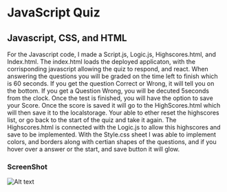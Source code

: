 # JavaScript Quiz

## Javascript, CSS, and HTML
For the Javascript code, I made a Script.js, Logic.js, Highscores.html, and Index.html. 
The index.html loads the deployed applicaton, with the corrisponding javascript allowing the quiz to respond, and react. When answering the questions you will be graded on the time left to finish which is 60 seconds. 
If you get the question Correct or Wrong, it will tell you on the bottom. 
If you get a Question Wrong, you will be decuted 5seconds from the clock. 
Once the test is finished, you will have the option to save your Score. 
Once the score is saved it will go to the HighScores.html which will then save it to the localstorage. 
Your able to ether reset the highscores list, or go back to the start of the quiz and take it again. 
The Highscores.html is connected with the Logic.js to allow this highscores and save to be implemented. 
With the Style.css sheet I was able to implement colors, and borders along with certian shapes of the questions, and if you hover over a answer or the start, and save button it will glow. 
### ScreenShot

![Alt text](<../Screenshot 2023-07-13 at 11.33.52 PM.png>)

